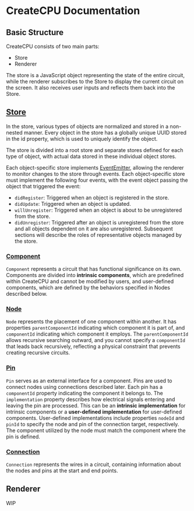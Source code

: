 # CreateCPU Documentation

## Basic Structure

CreateCPU consists of two main parts:

- Store
- Renderer

The store is a JavaScript object representing the state of the entire circuit, while the renderer subscribes to the Store to display the current circuit on the screen.
It also receives user inputs and reflects them back into the Store.

## [Store](/src/store)

In the store, various types of objects are normalized and stored in a non-nested manner.
Every object in the store has a globally unique UUID stored in the id property, which is used to uniquely identify the object.

The store is divided into a root store and separate stores defined for each type of object, with actual data stored in these individual object stores.

Each object-specific store implements [EventEmitter](https://nodejs.org/docs/latest/api/events.html#class-eventemitter), allowing the renderer to monitor changes to the store through events.
Each object-specific store must implement the following four events, with the event object passing the object that triggered the event:

- `didRegister`: Triggered when an object is registered in the store.
- `didUpdate`: Triggered when an object is updated.
- `willUnregister`: Triggered when an object is about to be unregistered from the store.
- `didUnregister`: Triggered after an object is unregistered from the store and all objects dependent on it are also unregistered. Subsequent sections will describe the roles of representative objects managed by the store.

### [Component](/src/store/component.ts)

`Component` represents a circuit that has functional significance on its own.
Components are divided into **intrinsic components**, which are predefined within CreateCPU and cannot be modified by users, and user-defined components, which are defined by the behaviors specified in Nodes described below.

### [Node](/src/store/node.ts)

`Node` represents the placement of one component within another.
It has properties `parentComponentId` indicating which component it is part of, and `componentId` indicating which component it employs.
The `parentComponentId` allows recursive searching outward, and you cannot specify a `componentId` that leads back recursively, reflecting a physical constraint that prevents creating recursive circuits.

### [Pin](/src/store/pin.ts)

`Pin` serves as an external interface for a component.
Pins are used to connect nodes using connections described later.
Each pin has a `componentId` property indicating the component it belongs to.
The `implementation` property describes how electrical signals entering and leaving the pin are processed.
This can be an **intrinsic implementation** for intrinsic components or a **user-defined implementation** for user-defined components.
User-defined implementations include properties `nodeId` and `pinId` to specify the node and pin of the connection target, respectively.
The component utilized by the node must match the component where the pin is defined.

### [Connection](/src/store/connection.ts)

`Connection` represents the wires in a circuit, containing information about the nodes and pins at the start and end points.

## Renderer

WIP
